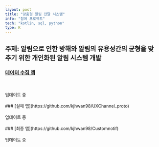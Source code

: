```yaml
---
layout: post
title: "맞춤형 알림 전달 시스템"
info: "참여 프로젝트"
tech: "kotlin, sql, python"
type: K
---
```


## 주제: 알림으로 인한 방해와 알림의 유용성간의 균형을 맞추기 위한 개인화된 알림 시스템 개발
### [데이터 수집 앱](https://github.com/kjhwan98/UXCollect_proto)
<br/>
<br/> 업데이트 중
<br/>
<br/>
### [실패 앱](https://github.com/kjhwan98/UXChannel_proto)
<br/>
<br/> 업데이트 중
<br/>
<br/>
### [최종 앱](https://github.com/kjhwan98/Customnotif)
<br/>
<br/> 업데이트 중
<br/>
